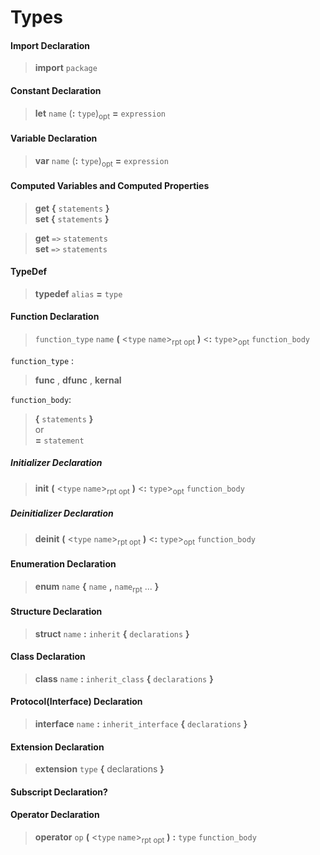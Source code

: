 # Types

#### Import Declaration
> **import** `package`
#### Constant Declaration
> **let** `name` (**:** `type`)<sub>opt</sub> **=** `expression`
#### Variable Declaration
> **var** `name` (**:** `type`)<sub>opt</sub> **=** `expression`
#### Computed Variables and Computed Properties

>**get** **{** `statements` **}**\
>**set** **{** `statements` **}**

>**get** `=>` `statements` \
>**set** `=>` `statements`
#### TypeDef
> **typedef** `alias` **=** `type` 

#### Function Declaration
> `function_type`  `name` **(**  <`type` `name`><sub>rpt opt</sub>  **)** <**:** `type`><sub>opt</sub> `function_body`

`function_type` :
>**func**   ,   **dfunc**   ,  **kernal**

`function_body`:
> **{** `statements` **}**\
or\
> **=** `statement`
##### Initializer Declaration
> **init** **(**  <`type` `name`><sub>rpt opt</sub>  **)** <**:** `type`><sub>opt</sub> `function_body`

##### Deinitializer Declaration
> **deinit** **(**  <`type` `name`><sub>rpt opt</sub>  **)** <**:** `type`><sub>opt</sub> `function_body`

#### Enumeration Declaration
>**enum** `name`
> **{** `name` **,** `name`<sub>rpt</sub> ... **}**
#### Structure Declaration
> **struct**  `name` **:** `inherit` **{** `declarations` **}**
#### Class Declaration
> **class**  `name` **:** `inherit_class` **{** `declarations` **}**
#### Protocol(Interface) Declaration
> **interface**  `name` **:** `inherit_interface` **{** `declarations` **}**
#### Extension Declaration
> **extension**  `type` **{** declarations **}**
#### Subscript Declaration?

#### Operator Declaration
> **operator**  `op`  **(**  <`type` `name`><sub>rpt opt</sub>  **)** **:** `type` `function_body`
